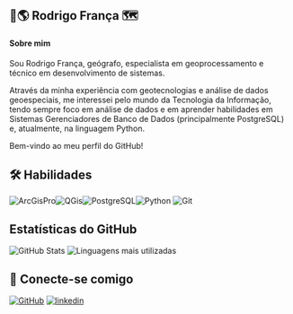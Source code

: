 ## 🦁🌎 Rodrigo França 🗺

#### Sobre mim

Sou Rodrigo França, geógrafo, especialista em geoprocessamento e técnico em desenvolvimento de sistemas.

Através da minha experiência com geotecnologias e análise de dados geoespeciais, me interessei pelo mundo da Tecnologia da Informação, tendo sempre foco em análise de dados e em aprender habilidades em Sistemas Gerenciadores de Banco de Dados (principalmente PostgreSQL) e, atualmente, na linguagem Python.

Bem-vindo ao meu perfil do GitHub!


## 🛠 Habilidades

![ArcGisPro](https://img.shields.io/badge/ArcGis%20Pro-white?style=plastic&logo=arcgis&logoColor=blue&logoSize=100&labelColor=white&color=blue)![QGis](https://img.shields.io/badge/QGis-green?style=plastic&logo=qgis&logoColor=green&logoSize=100&labelColor=gray&color=green)![PostgreSQL](https://img.shields.io/badge/PostgreSQL-white?style=plastic&logo=postgresql&logoColor=white&logoSize=100&labelColor=blue&color=white)![Python](https://img.shields.io/badge/Python-yellow?style=plastic&logo=python&logoColor=yellow&logoSize=100&labelColor=blue&color=white)
![Git](https://img.shields.io/badge/Git-white?style=plastic&logo=git&logoColor=white&labelColor=red)

## Estatísticas do GitHub

![GitHub Stats](https://github-readme-stats.vercel.app/api?username=rodrigo1708&show_icons=true&hide=contribs,prs&cache_seconds=86400&theme=dracula)
![Linguagens mais utilizadas](https://github-readme-stats.vercel.app/api/top-langs/?username=rodrigo1708&layout=compact)
## 🔗 Conecte-se comigo
[![GitHub](https://img.shields.io/badge/github-black?style=social&logo=github&labelColor=black&color=white)](https://github.com/rodrigo1708)
[![linkedin](https://img.shields.io/badge/linkedin-0A66C2?style=social&logo=linkedin&logoColor=blue)](https://www.linkedin.com/in/rodrigo-franca-566555a8/)